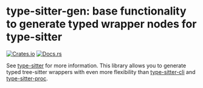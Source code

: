 # type-sitter-gen: base functionality to generate typed wrapper nodes for type-sitter

[![Crates.io](https://img.shields.io/crates/v/type-sitter-gen.svg)](https://crates.io/crates/type-sitter-gen)
[![Docs.rs](https://docs.rs/type-sitter-gen/badge.svg)](https://docs.rs/type-sitter-gen)

See [type-sitter](https://github.com/Jakobeha/type-sitter#readme) for more information. This library allows you to generate typed tree-sitter wrappers with even more flexibility than [type-sitter-cli](https://crates.io/crates/type-sitter-cli) and [type-sitter-proc](https://crates.io/crates/type-sitter-proc).